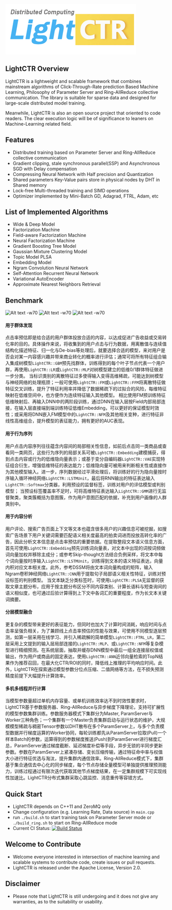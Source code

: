![Alt text -w135](./LightCTR_LOGO.png)
## LightCTR Overview
LightCTR is a lightweight and scalable framework that combines mainstream algorithms of Click-Through-Rate prediction Based Machine Learning, Philosophy of Parameter Server and Ring-AllReduce collective communication. The library is suitable for sparse data and designed for large-scale distributed model training.

Meanwhile, LightCTR is also an open source project that oriented to code readers. The clear execution logic will be of significance to leaners on Machine-Learning related field.

## Features
* Distributed training based on Parameter Server and Ring-AllReduce collective communication
* Gradient clipping, stale synchronous parallel(SSP) and Asynchronous SGD with Delay compensation
* Compressing Neural Network with Half precision and Quantization
* Shared parameters Key-Value pairs store in physical nodes by DHT in Shared memory
* Lock-free Multi-threaded training and SIMD operations
* Optimizer implemented by Mini-Batch GD, Adagrad, FTRL, Adam, etc

## List of Implemented Algorithms

* Wide & Deep Model
* Factorization Machine
* Field-aware Factorization Machine
* Neural Factorization Machine
* Gradient Boosting Tree Model
* Gaussian Mixture Clustering Model
* Topic Model PLSA
* Embedding Model
* Ngram Convolution Neural Network
* Self-Attention Recurrent Neural Network
* Variational AutoEncoder
* Approximate Nearest Neighbors Retrieval

## Benchmark
![Alt text -w70](./vs_libfm.png)
![Alt text -w70](./vs_libffm.png)
![Alt text -w70](./vs_tf_cpu.png)

#### 用于群体发现
点击率预估即是给合适的用户群体投放合适的内容，以达成促进广告收益或交易转化率的目的。具体操作来说，将收集到的用户点击与行为数据，用离散值与连续值结构化描述特征、归一化与De-bias等处理后，就要选择合适的模型，来对用户是否会对某一内容感兴趣并带来商业转化的概率进行评估；通常可将所有特征组合输入集成树模型`LightCTR::GBM`预先找群体，训练得到的每个叶子节点代表一个用户群，再使用`LightCTR::LR`或`LightCTR::MLP`对树模型建立的低维0/1群体特征做进一步分类。
当标识类别的离散特征过多使得输入变得高维稀疏，可能达到树模型与神经网络的处理瓶颈；一般可使用`LightCTR::FM`或`LightCTR::FFM`将离散特征做特征交叉训练，提升了特征利用率并降低了数据稀疏下的过拟合的风险，每维特征映射在低维空间中，也方便作为连续特征输入其他模型。
相比使用FM预训练特征低维映射后、再输入DNN中的两阶段训练，通过DNN在输入层按Field内部局部连接，在输入层直接端到端训练特征低维Embedding，可以更好的保证模型时效性；或采用将DNN嵌入FM模型中的`LightCTR::NFM`及其他相关变种，进行特征非线性高维组合，提升模型的表征能力，拥有更好的AUC表现。

#### 用于行为序列
用户点击内容序列往往蕴含内容间的局部相关性信息，如前后点击同一类商品或查看同一类网页，这些行为序列的局部关系可被`LightCTR::Embedding`建模捕获，得到点击内容或行为的低维隐向量表示；或基于变分自编码器`LightCTR::VAE`实现特征组合衍生，增强低维特征的表达能力；低维隐向量可被用来判断相关性或直接作为其他模型输入。进一步，序列数据经过平滑处理后，将训练好的行为隐向量按时序输入循环神经网络`LightCTR::LSTMUnit`，最后将RNN输出的特征表达输入`LightCTR::Softmax`分类器，利用预设的监督标签，训练对用户的评估模型或判别模型；
当预设标签覆盖率不足时，可将高维特征表达输入`LightCTR::GMM`进行无监督聚类，聚类簇概括为意图簇，作为用户意图匹配的依据，补充到用户画像的人群类别中。

#### 用于内容分析
用户评论、搜索广告页面上下文等文本也蕴含很多用户的兴趣信息可被挖掘，如搜索广告场景下用户关键词需要匹配语义相关度最高的拍卖词进而投放高转化率的广告，因此分析文本信息是点击率预估的重要依据。在提取整段文本语义信息方面，首先可使用`LightCTR::Embedding`预先训练词向量表，对文本中出现的词按词频做词向量加权并移除主成分；或参考Skip-thought方法结合负例采样，将文本中每个词向量按时序输入`LightCTR::LSTMUnit`，训练得到文本的语义特征表达，向量内积对应文本相关度。此外，参考DSSM将由文本词向量构成的矩阵，输入Ngram卷积神经网络`LightCTR::CNN`用于提取句子局部语义相关性特征，训练对预设标签的判别模型。
当文本缺乏分类标签时，可使用`LightCTR::PLSA`无监督的获取文章主题分布，应用于按主题分布区分不同内容类别、计算长语料与短查询间的语义相似度，也可通过后验计算得到上下文中各词汇的重要程度，作为长文本关键词摘要。

#### 分层模型融合
更复杂的模型带来更好的表征能力，但同时也加大了计算时间消耗，响应时间与点击率呈强负相关，为了兼顾线上点击率预估的性能与效果，可使用不同模型逐层预测，如第一层采用在线学习、并引入稀疏解的简单模型`LightCTR::FTRL_LR`，第二层采用上文提到的输入层局部连接的`LightCTR::MLP`、或`LightCTR::NFM`等复杂模型进行精细预测。在系统层面，抽取并缓存DNN模型中最后一组全连接层权值或输出，作为用户或商品的固定表达，使用`LightCTR::ANN`近邻向量检索的TopN结果作为推荐召回，在最大化CTR/ROI的同时，降低线上推理的平均响应时间。此外，LightCTR在探索通过模型参数分位点压缩、二值网络等方法，在不损失预测精度前提下大幅提升计算效率。

#### 多机多线程并行计算
当模型参数量超过单机内存容量、或单机训练效率达不到时效性要求时，LightCTR基于参数服务器、Ring-AllReduce与异步梯度下降理论，支持可扩展性的模型参数集群训练。参数服务器模式下集群分为Master, ParamServer与Worker三种角色；一个集群有一个Master负责集群启动与运行状态的维护，大规模模型稀疏与稠密Tensor参数以DHT散布在多个ParamServer上，与多个负责模型数据并行梯度运算的Worker协同，每轮训练都先从ParamServer拉取(Pull)一个样本Batch的参数，运算得到的参数梯度推送(Push)到ParamServer进行梯度汇总，ParamServer通过梯度截断、延迟梯度补偿等手段，异步无锁的半同步更新参数。参数在ParamServer上紧凑存储、变长压缩传输，通过特征命中率与权值大小进行特征优选与淘汰，提升集群内通信效率。Ring-AllReduce模式下，集群基于集合通信去中心化的同步梯度，每个节点存储全量模型可单独提供推理预测能力，训练过程通过有限次迭代获取其他节点梯度结果，在一定集群规模下可实现线性加速比。LightCTR分布式集群采取心跳监控、消息重传等容错方式。

## Quick Start
* LightCTR depends on C++11 and ZeroMQ only
* Change configuration (e.g. Learning Rate, Data source) in `main.cpp`
* run `./build.sh` to start training task on Parameter Server mode or `./build_ring.sh` to start on Ring-AllReduce mode
* Current CI Status: [![Build Status](https://travis-ci.org/cnkuangshi/LightCTR.svg?branch=master)](https://travis-ci.org/cnkuangshi/LightCTR)

## Welcome to Contribute
* Welcome everyone interested in intersection of machine learning and scalable systems to contribute code, create issues or pull requests.
* LightCTR is released under the Apache License, Version 2.0.

## Disclaimer
* Please note that LightCTR is still undergoing and it does not give any warranties, as to the suitability or usability.

